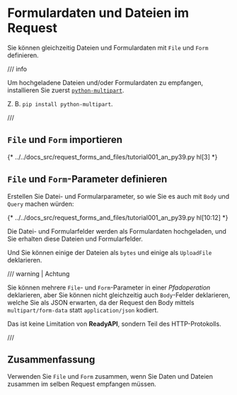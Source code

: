 # Formulardaten und Dateien im Request

Sie können gleichzeitig Dateien und Formulardaten mit `File` und `Form` definieren.

/// info

Um hochgeladene Dateien und/oder Formulardaten zu empfangen, installieren Sie zuerst <a href="https://andrew-d.github.io/python-multipart/" class="external-link" target="_blank">`python-multipart`</a>.

Z. B. `pip install python-multipart`.

///

## `File` und `Form` importieren

{* ../../docs_src/request_forms_and_files/tutorial001_an_py39.py hl[3] *}

## `File` und `Form`-Parameter definieren

Erstellen Sie Datei- und Formularparameter, so wie Sie es auch mit `Body` und `Query` machen würden:

{* ../../docs_src/request_forms_and_files/tutorial001_an_py39.py hl[10:12] *}

Die Datei- und Formularfelder werden als Formulardaten hochgeladen, und Sie erhalten diese Dateien und Formularfelder.

Und Sie können einige der Dateien als `bytes` und einige als `UploadFile` deklarieren.

/// warning | Achtung

Sie können mehrere `File`- und `Form`-Parameter in einer *Pfadoperation* deklarieren, aber Sie können nicht gleichzeitig auch `Body`-Felder deklarieren, welche Sie als JSON erwarten, da der Request den Body mittels `multipart/form-data` statt `application/json` kodiert.

Das ist keine Limitation von **ReadyAPI**, sondern Teil des HTTP-Protokolls.

///

## Zusammenfassung

Verwenden Sie `File` und `Form` zusammen, wenn Sie Daten und Dateien zusammen im selben Request empfangen müssen.
